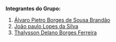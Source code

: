 **Integrantes do Grupo:**
1. [Álvaro Pietro Borges de Sousa Brandão](https://github.com/PietroDev-01) 
2. [João paulo Lopes da Silva](https://github.com/jpaullopes)
3. [Thalysson Delano Borges Ferreira](https://github.com/thalyssonDEV)
